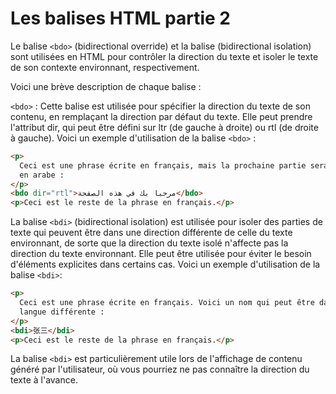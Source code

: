 # Les balises HTML partie 2

Le balise `<bdo>` (bidirectional override) et la balise <bdi> (bidirectional isolation) sont utilisées en HTML pour contrôler la direction du texte et isoler le texte de son contexte environnant, respectivement.

Voici une brève description de chaque balise :

`<bdo>` : Cette balise est utilisée pour spécifier la direction du texte de son contenu, en remplaçant la direction par défaut du texte. Elle peut prendre l'attribut dir, qui peut être défini sur ltr (de gauche à droite) ou rtl (de droite à gauche).
Voici un exemple d'utilisation de la balise `<bdo>` :

```html
<p>
  Ceci est une phrase écrite en français, mais la prochaine partie sera écrite
  en arabe :
</p>
<bdo dir="rtl">مرحبا بك في هذه الصفحة</bdo>
<p>Ceci est le reste de la phrase en français.</p>
```

La balise `<bdi>` (bidirectional isolation) est utilisée pour isoler des parties de texte qui peuvent être dans une direction différente de celle du texte environnant, de sorte que la direction du texte isolé n'affecte pas la direction du texte environnant. Elle peut être utilisée pour éviter le besoin d'éléments <bdo> explicites dans certains cas.
Voici un exemple d'utilisation de la balise `<bdi>`:

```html
<p>
  Ceci est une phrase écrite en français. Voici un nom qui peut être dans une
  langue différente :
</p>
<bdi>张三</bdi>
<p>Ceci est le reste de la phrase en français.</p>
```

La balise `<bdi>` est particulièrement utile lors de l'affichage de contenu généré par l'utilisateur, où vous pourriez ne pas connaître la direction du texte à l'avance.
